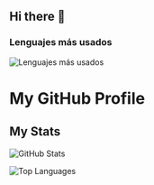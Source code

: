 ## Hi there 👋
### Lenguajes más usados
![Lenguajes más usados](https://github-readme-stats.vercel.app/api/top-langs/?username=Paola-CansecoPenagos&layout=compact&theme=radical)

# My GitHub Profile

## My Stats

![GitHub Stats](https://github-readme-stats.vercel.app/api?username=Paola-CansecoPenagos&show_icons=true)

![Top Languages](https://github-readme-stats.vercel.app/api/top-langs/?username=Paola-CansecoPenagos&layout=compact)


<!--My GitHub Streak Stats

![GitHub Streak Stats](https://github-readme-streak-stats.herokuapp.com/?user=Paola-CansecoPenagos&theme=highcontrast&hide_border=true&date_format=[Y.]n.j)

## WakaTime Stats
-->
<!--START_SECTION:waka-->
<!--END_SECTION:waka-->


<!--
**Paola-CansecoPenagos/Paola-CansecoPenagos** is a ✨ _special_ ✨ repository because its `README.md` (this file) appears on your GitHub profile.

Here are some ideas to get you started:

- 🔭 I’m currently working on ...
- 🌱 I’m currently learning ...
- 👯 I’m looking to collaborate on ...
- 🤔 I’m looking for help with ...
- 💬 Ask me about ...
- 📫 How to reach me: ...
- 😄 Pronouns: ...
- ⚡ Fun fact: ...
-->
